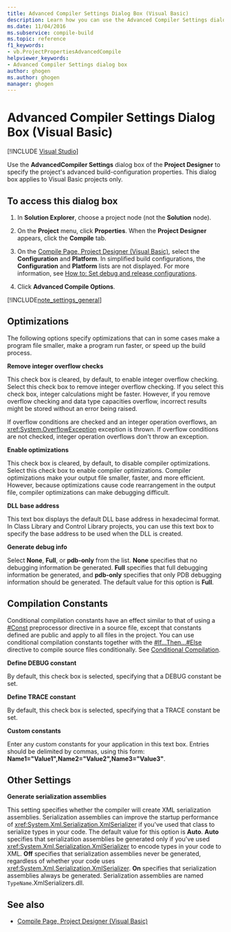 ```yaml
---
title: Advanced Compiler Settings Dialog Box (Visual Basic)
description: Learn how you can use the Advanced Compiler Settings dialog box to specify the project's advanced build-configuration properties.
ms.date: 11/04/2016
ms.subservice: compile-build
ms.topic: reference
f1_keywords:
- vb.ProjectPropertiesAdvancedCompile
helpviewer_keywords:
- Advanced Compiler Settings dialog box
author: ghogen
ms.author: ghogen
manager: ghogen
---
```

# Advanced Compiler Settings Dialog Box (Visual Basic)

 [!INCLUDE [Visual Studio](~/includes/applies-to-version/vs-windows-only.md)]

Use the **AdvancedCompiler Settings** dialog box of the **Project Designer** to specify the project's advanced build-configuration properties. This dialog box applies to Visual Basic projects only.

## To access this dialog box

1. In **Solution Explorer**, choose a project node (not the **Solution** node).

2. On the **Project** menu, click **Properties**. When the **Project Designer** appears, click the **Compile** tab.

3. On the [Compile Page, Project Designer (Visual Basic)](../../ide/reference/compile-page-project-designer-visual-basic.md), select the **Configuration** and **Platform**. In simplified build configurations, the **Configuration** and **Platform** lists are not displayed. For more information, see [How to: Set debug and release configurations](../../debugger/how-to-set-debug-and-release-configurations.md).

4. Click **Advanced Compile Options**.

[!INCLUDE[note_settings_general](../../data-tools/includes/note_settings_general_md.md)]

## Optimizations

The following options specify optimizations that can in some cases make a program file smaller, make a program run faster, or speed up the build process.

**Remove integer overflow checks**

This check box is cleared, by default, to enable integer overflow checking. Select this check box to remove integer overflow checking. If you select this check box, integer calculations might be faster. However, if you remove overflow checking and data type capacities overflow, incorrect results might be stored without an error being raised.

If overflow conditions are checked and an integer operation overflows, an <xref:System.OverflowException> exception is thrown. If overflow conditions are not checked, integer operation overflows don't throw an exception.

**Enable optimizations**

This check box is cleared, by default, to disable compiler optimizations. Select this check box to enable compiler optimizations. Compiler optimizations make your output file smaller, faster, and more efficient. However, because optimizations cause code rearrangement in the output file, compiler optimizations can make debugging difficult.

 **DLL base address**

This text box displays the default DLL base address in hexadecimal format. In Class Library and Control Library projects, you can use this text box to specify the base address to be used when the DLL is created.

 **Generate debug info**

Select **None**, **Full**, or **pdb-only** from the list. **None** specifies that no debugging information be generated. **Full** specifies that full debugging information be generated, and **pdb-only** specifies that only PDB debugging information should be generated. The default value for this option is **Full**.

## Compilation Constants

Conditional compilation constants have an effect similar to that of using a [#Const](/dotnet/visual-basic/language-reference/directives/const-directive) preprocessor directive in a source file, except that constants defined are public and apply to all files in the project. You can use conditional compilation constants together with the [#If...Then...#Else](/dotnet/visual-basic/language-reference/directives/if-then-else-directives) directive to compile source files conditionally. See [Conditional Compilation](/dotnet/visual-basic/programming-guide/program-structure/conditional-compilation).

 **Define DEBUG constant**

By default, this check box is selected, specifying that a DEBUG constant be set.

 **Define TRACE constant**

By default, this check box is selected, specifying that a TRACE constant be set.

 **Custom constants**

Enter any custom constants for your application in this text box. Entries should be delimited by commas, using this form: **Name1="Value1",Name2="Value2",Name3="Value3"**.

## Other Settings

**Generate serialization assemblies**

This setting specifies whether the compiler will create XML serialization assemblies. Serialization assemblies can improve the startup performance of <xref:System.Xml.Serialization.XmlSerializer> if you've used that class to serialize types in your code. The default value for this option is **Auto**. **Auto** specifies that serialization assemblies be generated only if you've used <xref:System.Xml.Serialization.XmlSerializer> to encode types in your code to XML. **Off** specifies that serialization assemblies never be generated, regardless of whether your code uses <xref:System.Xml.Serialization.XmlSerializer>. **On** specifies that serialization assemblies always be generated. Serialization assemblies are named `TypeName`.XmlSerializers.dll.

## See also

- [Compile Page, Project Designer (Visual Basic)](../../ide/reference/compile-page-project-designer-visual-basic.md)
